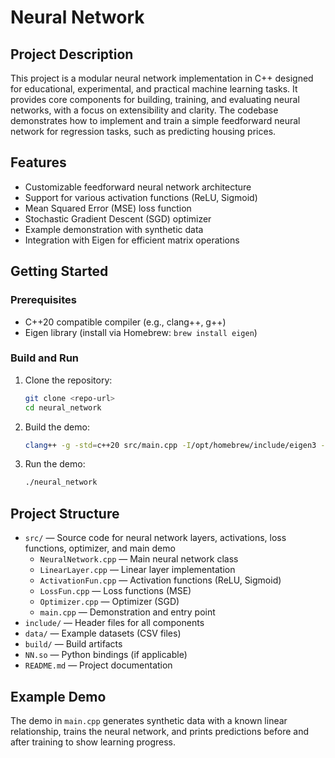 # Neural Network

## Project Description
This project is a modular neural network implementation in C++ designed for educational, experimental, and practical machine learning tasks. It provides core components for building, training, and evaluating neural networks, with a focus on extensibility and clarity. The codebase demonstrates how to implement and train a simple feedforward neural network for regression tasks, such as predicting housing prices.

## Features
- Customizable feedforward neural network architecture
- Support for various activation functions (ReLU, Sigmoid)
- Mean Squared Error (MSE) loss function
- Stochastic Gradient Descent (SGD) optimizer
- Example demonstration with synthetic data
- Integration with Eigen for efficient matrix operations

## Getting Started
### Prerequisites
- C++20 compatible compiler (e.g., clang++, g++)
- Eigen library (install via Homebrew: `brew install eigen`)

### Build and Run
1. Clone the repository:
	```sh
	git clone <repo-url>
	cd neural_network
	```
2. Build the demo:
	```sh
	clang++ -g -std=c++20 src/main.cpp -I/opt/homebrew/include/eigen3 -o neural_network
	```
3. Run the demo:
	```sh
	./neural_network
	```

## Project Structure

- `src/` — Source code for neural network layers, activations, loss functions, optimizer, and main demo
	 - `NeuralNetwork.cpp` — Main neural network class
	 - `LinearLayer.cpp` — Linear layer implementation
	 - `ActivationFun.cpp` — Activation functions (ReLU, Sigmoid)
	 - `LossFun.cpp` — Loss functions (MSE)
	 - `Optimizer.cpp` — Optimizer (SGD)
	 - `main.cpp` — Demonstration and entry point
- `include/` — Header files for all components
- `data/` — Example datasets (CSV files)
- `build/` — Build artifacts
- `NN.so` — Python bindings (if applicable)
- `README.md` — Project documentation

## Example Demo
The demo in `main.cpp` generates synthetic data with a known linear relationship, trains the neural network, and prints predictions before and after training to show learning progress.




